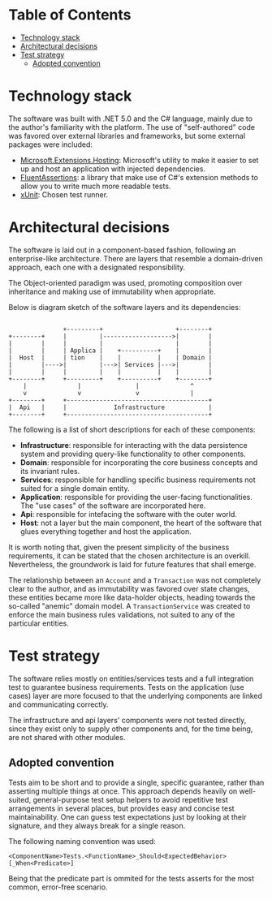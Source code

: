 # Table of Contents

- [Technology stack](#orga35b836)
- [Architectural decisions](#orgfa801c0)
- [Test strategy](#org5b0ffdf)
  - [Adopted convention](#org9517611)


<a id="orga35b836"></a>

# Technology stack

The software was built with .NET 5.0 and the C# language, mainly due to the author's familiarity with the platform. The use of "self-authored" code was favored over external libraries and frameworks, but some external packages were included:

-   [Microsoft.Extensions.Hosting](https://www.nuget.org/packages/Microsoft.Extensions.Hosting): Microsoft's utility to make it easier to set up and host an application with injected dependencies.
-   [FluentAssertions](https://fluentassertions.com/): a library that make use of C#'s extension methods to allow you to write much more readable tests.
-   [xUnit](https://xunit.net/): Chosen test runner.


<a id="orgfa801c0"></a>

# Architectural decisions

The software is laid out in a component-based fashion, following an enterprise-like architecture. There are layers that resemble a domain-driven approach, each one with a designated responsibility.

The Object-oriented paradigm was used, promoting composition over inheritance and making use of immutability when appropriate.

Below is diagram sketch of the software layers and its dependencies:

```

               +---------+                    +--------+
+--------+     |         |------------------->|        |
|        |     |         |                    |        |
|        |     | Applica |    +----------+    |        |
|  Host  |     | tion    |    |          |    | Domain |
|        |---->|         |--->| Services |--->|        |
|        |     |         |    |          |    |        |
+--------+     +---------+    +----------+    +--------+
    |              |               |              ^
    v              v               v              |
+--------+     +---------------------------------------+
|  Api   |     |             Infrastructure            |
+--------+     +---------------------------------------+

```

The following is a list of short descriptions for each of these components:

-   **Infrastructure**: responsible for interacting with the data persistence system and providing query-like functionality to other components.
-   **Domain**: responsible for incorporating the core business concepts and its invariant rules.
-   **Services**: responsible for handling specific business requirements not suited for a single domain entity.
-   **Application**: responsible for providing the user-facing functionalities. The "use cases" of the software are incorporated here.
-   **Api**: responsible for intefacing the software with the outer world.
-   **Host**: not a layer but the main component, the heart of the software that glues everything together and host the application.

It is worth noting that, given the present simplicity of the business requirements, it can be stated that the chosen architecture is an overkill. Nevertheless, the groundwork is laid for future features that shall emerge.

The relationship between an `Account` and a `Transaction` was not completely clear to the author, and as immutability was favored over state changes, these entities became more like data-holder objects, heading towards the so-called "anemic" domain model. A `TransactionService` was created to enforce the main business rules validations, not suited to any of the particular entities.


<a id="org5b0ffdf"></a>

# Test strategy

The software relies mostly on entities/services tests and a full integration test to guarantee business requirements. Tests on the application (use cases) layer are more focused to that the underlying components are linked and communicating correctly.

The infrastructure and api layers' components were not tested directly, since they exist only to supply other components and, for the time being, are not shared with other modules.


<a id="org9517611"></a>

## Adopted convention

Tests aim to be short and to provide a single, specific guarantee, rather than asserting multiple things at once. This approach depends heavily on well-suited, general-purpose test setup helpers to avoid repetitive test arrangements in several places, but provides easy and concise test maintainability. One can guess test expectations just by looking at their signature, and they always break for a single reason.

The following naming convention was used:

```
<ComponentName>Tests.<FunctionName>_Should<ExpectedBehavior>[_When<Predicate>]
```

Being that the predicate part is ommited for the tests asserts for the most common, error-free scenario.
